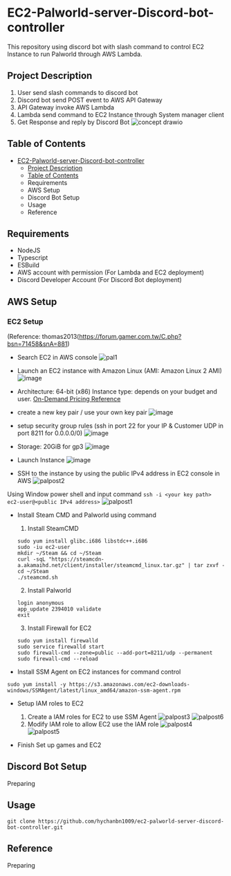 # EC2-Palworld-server-Discord-bot-controller
This repository using discord bot with slash command to control EC2 Instance to run Palworld through AWS Lambda.

## Project Description
1. User send slash commands to discord bot 
2. Discord bot send POST event to AWS API Gateway
3. API Gateway invoke AWS Lambda
4. Lambda send command to EC2 Instance through System manager client
5. Get Response and reply by Discord Bot
![concept drawio](https://github.com/hychanbn1009/ec2-palworld-server-discord-bot-controller/assets/51984388/116b5d09-2873-48e1-9a6a-8445029a895f)

## Table of Contents
- [EC2-Palworld-server-Discord-bot-controller](#EC2-Palworld-server-Discord-bot-controller)
  - [Project Description](#project-discription)
  - [Table of Contents](#table-of-contents)
  - Requirements
  - AWS Setup
  - Discord Bot Setup
  - Usage
  - Reference

## Requirements
- NodeJS
- Typescript
- ESBuild
- AWS account with permission (For Lambda and EC2 deployment)
- Discord Developer Account (For Discord Bot deployment)

## AWS Setup
### EC2 Setup
(Reference: thomas2013(https://forum.gamer.com.tw/C.php?bsn=71458&snA=881)
- Search EC2 in AWS console
 ![pal1](https://github.com/hychanbn1009/ec2-palworld-server-discord-bot-controller/assets/51984388/3b1f2239-f568-4d45-b8f8-ee99be6f0115)

- Launch an EC2 instance with Amazon Linux (AMI: Amazon Linux 2 AMI)
 ![image](https://github.com/hychanbn1009/ec2-palworld-server-discord-bot-controller/assets/51984388/a81d90bb-39d5-4800-b85d-d609c0e0568d)

- Architecture: 64-bit (x86) 
 Instance type: depends on your budget and user. [On-Demand Pricing Reference](https://aws.amazon.com/ec2/pricing/on-demand/)
- create a new key pair / use your own key pair
 ![image](https://github.com/hychanbn1009/ec2-palworld-server-discord-bot-controller/assets/51984388/8f1e119b-f5fb-4445-9dc6-761b20975576)

- setup security group rules (ssh in port 22 for your IP & Customer UDP in port 8211 for 0.0.0.0/0)
 ![image](https://github.com/hychanbn1009/ec2-palworld-server-discord-bot-controller/assets/51984388/0fee14c7-521e-40fb-8c40-ee65c0019530)

- Storage: 20GiB for gp3
 ![image](https://github.com/hychanbn1009/ec2-palworld-server-discord-bot-controller/assets/51984388/d9be9413-7cb3-4892-929f-274fb3a53566)

- Launch Instance
 ![image](https://github.com/hychanbn1009/ec2-palworld-server-discord-bot-controller/assets/51984388/28ea793f-c38f-422d-81be-89c64959adaf)

- SSH to the instance by using the public IPv4 address in EC2 console in AWS
![palpost2](https://github.com/user-attachments/assets/6aabdc13-a3a1-427b-9f15-ba2a0c4a1ca5)

Using Window power shell and input command `ssh -i <your key path> ec2-user@<public IPv4 address>`
![palpost1](https://github.com/user-attachments/assets/e02c19fc-4969-4a49-a6fd-7c653ca85c62)

- Install Steam CMD and Palworld using command
  1. Install SteamCMD

  ```
  sudo yum install glibc.i686 libstdc++.i686
  sudo -iu ec2-user
  mkdir ~/Steam && cd ~/Steam
  curl -sqL "https://steamcdn-a.akamaihd.net/client/installer/steamcmd_linux.tar.gz" | tar zxvf -
  cd ~/Steam
  ./steamcmd.sh
  ```
  
  2. Install Palworld

  ```
  login anonymous
  app_update 2394010 validate
  exit
  ```

  3. Install Firewall for EC2
  ```
  sudo yum install firewalld
  sudo service firewalld start
  sudo firewall-cmd --zone=public --add-port=8211/udp --permanent
  sudo firewall-cmd --reload
  ```

- Install SSM Agent on EC2 instances for command control
  
`sudo yum install -y https://s3.amazonaws.com/ec2-downloads-windows/SSMAgent/latest/linux_amd64/amazon-ssm-agent.rpm`
  
- Setup IAM roles to EC2
  1. Create a IAM roles for EC2 to use SSM Agent
  ![palpost3](https://github.com/user-attachments/assets/002d098e-19e1-4d13-b04c-0b4d0a8ae113)
  ![palpost6](https://github.com/user-attachments/assets/8ef4b9aa-18fe-485c-9814-56b26c82618e)
  2. Modify IAM role to allow EC2 use the IAM role
  ![palpost4](https://github.com/user-attachments/assets/d8b03f30-2e1f-4185-a10c-cf11a3cf4a59)
  ![palpost5](https://github.com/user-attachments/assets/89396075-415c-4b8e-8fd8-d1b780e8ad64)

- Finish Set up games and EC2

## Discord Bot Setup
Preparing

## Usage
```git clone https://github.com/hychanbn1009/ec2-palworld-server-discord-bot-controller.git```

## Reference
Preparing
